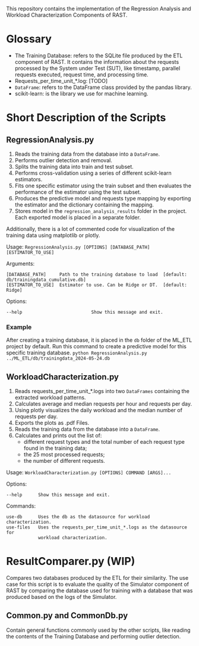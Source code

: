 This repository contains the implementation of the Regression Analysis and 
Workload Characterization Components of RAST.

# Glossary
* The Training Database: refers to the SQLite file produced by the ETL 
  component of RAST. It contains the information about the requests 
  processed by the System under Test (SUT), like timestamp, parallel 
  requests executed, request time, and processing time. 
* Requests_per_time_unit_*.log: [TODO]
* `DataFrame`: refers to the DataFrame class provided by the pandas library.
* scikit-learn: is the library we use for machine learning.

# Short Description of the Scripts
## RegressionAnalysis.py
1. Reads the training data from the database 
   into a `DataFrame`.
2. Performs outlier detection and removal.
3. Splits the training data into train and test subset.
4. Performs cross-validation using a series of different scikit-learn 
   estimators.
5. Fits one specific estimator using the train subset and then evaluates the 
   performance of the estimator using the test subset.
6. Produces the predictive model and requests type mapping by exporting the 
   estimator and the dictionary containing the mapping.
7. Stores model in the `regression_analysis_results` folder in the project. Each exported model is placed in a separate folder.

Additionally, there is a lot of commented code for visualization of the 
training data using matplotlib or plotly.

Usage: `RegressionAnalysis.py [OPTIONS] [DATABASE_PATH] [ESTIMATOR_TO_USE]`

Arguments:

    [DATABASE_PATH]     Path to the training database to load  [default:
    db/trainingdata_cumulative.db]
    [ESTIMATOR_TO_USE]  Estimator to use. Can be Ridge or DT.  [default: Ridge]

Options:

    --help                          Show this message and exit.

### Example
After creating a training database, it is placed in the `db` folder of the ML_ETL project by default. Run this command to create a predictive model for this specific training database.
`python RegressionAnalysis.py ../ML_ETL/db/trainingdata_2024-05-24.db`

## WorkloadCharacterization.py
1. Reads requests_per_time_unit_*.logs into 
   two `DataFrames` containing the extracted workload patterns.
2. Calculates average and median requests per hour and requests per day.
3. Using plotly visualizes the daily workload and the median number of 
   requests per day.
4. Exports the plots as .pdf Files.
5. Reads the training data from the database
   into a `DataFrame`.
6. Calculates and prints out the list of:
   * different request types and the total number of each request type found 
     in the training data;
   * the 25 most processed requests;
   * the number of different requests.

Usage: `WorkloadCharacterization.py [OPTIONS] COMMAND [ARGS]...`

Options:

    --help      Show this message and exit.

Commands:

    use-db      Uses the db as the datasource for workload characterization.
    use-files   Uses the requests_per_time_unit_*.logs as the datasource for 
                workload characterization.



# ResultComparer.py (WIP)
Compares two databases produced by the ETL for their similarity. The use 
case for this script is to evaluate the quality of the Simulator component 
of RAST by comparing the database used for training with a database that was 
produced based on the logs of the Simulator.

## Common.py and CommonDb.py
Contain general functions commonly used by the other scripts, like reading
the contents of the Training Database and performing outlier detection.